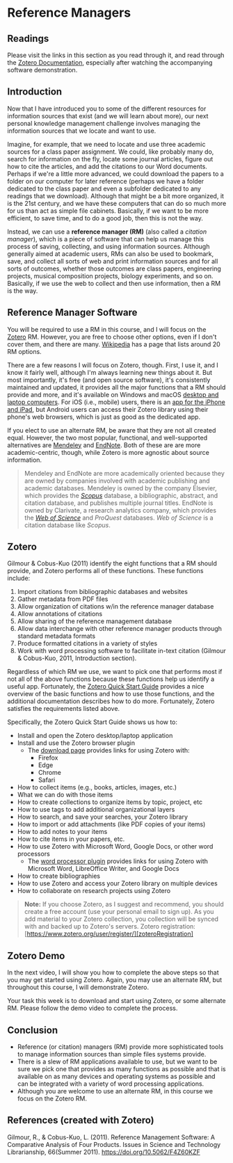 # Reference Managers 

## Readings

Please visit the links in this section as you read through it, and
read through the [Zotero Documentation][zoteroDocs],
especially after watching the accompanying software demonstration.


## Introduction

Now that I have introduced you to some of the different resources for
information sources that exist (and we will learn about more), our next
personal knowledge management challenge involves managing the information
sources that we locate and want to use.

Imagine, for example, that we need to locate and use three academic sources for
a class paper assignment. We could, like probably many do, search for
information on the fly, locate some journal articles, figure out how to cite
the articles, and add the citations to our Word documents. Perhaps if we're a
little more advanced, we could download the papers to a folder on our computer
for later reference (perhaps we have a folder dedicated to the class paper and
even a subfolder dedicated to any readings that we download). Although that
might be a bit more organized, it is the 21st century, and we have these
computers that can do so much more for us than act as simple file cabinets.
Basically, if we want to be more efficient, to save time, and to do a good job,
then this is not the way.

Instead, we can use a **reference manager (RM)** (also called a *citation
manager*), which is a piece of software that can help us manage this process of
saving, collecting, and using information sources. Although generally aimed at
academic users, RMs can also be used to bookmark, save, and collect all sorts
of web and print information sources and for all sorts of outcomes, whether
those outcomes are class papers, engineering projects, musical composition
projects, biology experiments, and so on. Basically, if we use the web to
collect and then use information, then a RM is the way.

## Reference Manager Software

You will be required to use a RM in this course, and I will focus on the
[Zotero][zotero] RM. However, you are free to choose other options, even if I
don't cover them, and there are many. [Wikipedia][rmComparison] has a page that
lists around 20 RM options.

There are a few reasons I will focus on Zotero, though. First, I use it, and I
know it fairly well, although I'm always learning new things about it. But most
importantly, it's free (and open source software), it's consistently maintained
and updated, it provides all the major functions that a RM should provide and
more, and it's available on Windows and macOS [desktop and laptop
computers][zoteroDownload]. For iOS (i.e., mobile) users, there is an [app for
the iPhone and iPad][iOSzotero], but Android users can access their Zotero
library using their phone's web browsers, which is just as good as the
dedicated app.

If you elect to use an alternate RM, be aware that they are not all created
equal. However, the two most popular, functional, and well-supported
alternatives are [Mendeley][mendeley] and [EndNote][endnote]. Both of these are
are more academic-centric, though, while Zotero is more agnostic about source
information.

> Mendeley and EndNote are more academically oriented
> because they are owned by companies involved with
> academic publishing and academic databases.
> Mendeley is owned by the company Elsevier,
> which provides the [*Scopus*][scopus] database, 
> a bibliographic, abstract, and citation database, and
> publishes multiple journal titles.
> EndNote is owned by Clarivate, a research analytics company,
> which provides the [*Web of Science*][webofscience] and *ProQuest* databases.
> *Web of Science* is a citation database like *Scopus*.

## Zotero

Gilmour & Cobus-Kuo (2011) identify the eight functions that a RM should
provide, and Zotero performs all of these functions. These functions include:

1. Import citations from bibliographic databases and websites
2. Gather metadata from PDF files
3. Allow organization of citations w/in the reference manager database
4. Allow annotations of citations
5. Allow sharing of the reference management database
6. Allow data interchange with other reference manager products through
   standard metadata formats
7. Produce formatted citations in a variety of styles
8. Work with word processing software to facilitate in-text citation (Gilmour &
   Cobus-Kuo, 2011, Introduction section).

Regardless of which RM we use, we want to pick one that performs most if not
all of the above functions because these functions help us identify a useful
app. Fortunately, the [Zotero Quick Start Guide][zoteroQuickStart] provides a
nice overview of the basic functions and how to use those functions, and the
additional documentation describes how to do more. Fortunately, Zotero
satisfies the requirements listed above.

Specifically, the Zotero Quick Start Guide shows us how to:

- Install and open the Zotero desktop/laptop application
- Install and use the Zotero browser plugin
    - The [download page][zoteroDownload] provides links for using Zotero with:
      - Firefox
      - Edge
      - Chrome
      - Safari
- How to collect items (e.g., books, articles, images, etc.)
- What we can do with those items
- How to create collections to organize items by topic, project, etc
- How to use tags to add additional organizational layers
- How to search, and save your searches, your Zotero library
- How to import or add attachments (like PDF copies of your items)
- How to add notes to your items
- How to cite items in your papers, etc.
- How to use Zotero with Microsoft Word, Google Docs, or other word processors
    - The [word processor plugin][wpPlugin] provides links for using Zotero
      with Microsoft Word, LibreOffice Writer, and Google Docs
- How to create bibliographies
- How to use Zotero and access your Zotero library on multiple devices
- How to collaborate on research projects using Zotero

> **Note:** If you choose Zotero,
> as I suggest and recommend,
> you should create a free account
> (use your personal email to sign up).
> As you add material to your Zotero collection,
> you collection will be synced with and backed up to Zotero's servers.
> Zotero registration:
> [https://www.zotero.org/user/register/][zoteroRegistration]

## Zotero Demo

In the next video, I will show you how to complete the above steps so that you
may get started using Zotero. Again, you may use an alternate RM, but
throughout this course, I will demonstrate Zotero.

Your task this week is to download and start using Zotero, or some alternate
RM. Please follow the demo video to complete the process.

## Conclusion

- Reference (or citation) managers (RM) provide more sophisticated tools to
  manage information sources than simple files systems provide.
- There is a slew of RM applications available to use, but we want to be sure
  we pick one that provides as many functions as possible and that is available
  on as many devices and operating systems as possible and can be integrated
  with a variety of word processing applications.
- Although you are welcome to use an alternate RM, in this course we focus on
  the Zotero RM.

## References (created with Zotero)

Gilmour, R., & Cobus-Kuo, L. (2011). Reference Management Software: A
Comparative Analysis of Four Products. Issues in Science and Technology
Librarianship, 66(Summer 2011). https://doi.org/10.5062/F4Z60KZF

[zotero]:https://www.zotero.org/
[rmComparison]:https://en.wikipedia.org/wiki/Comparison_of_reference_management_software
[iOSzotero]:https://apps.apple.com/us/app/zotero/id1513554812
[mendeley]:https://www.mendeley.com/
[endnote]:https://libguides.uky.edu/endnote
[scopus]:https://libraries.uky.edu/lnkr.php?lir_id=3347
[webofscience]:https://libguides.uky.edu/467
[zoteroDownload]:https://www.zotero.org/download/
[zoteroQuickStart]:https://www.zotero.org/support/quick_start_guide
[wpPlugin]:https://www.zotero.org/support/word_processor_integration
[zoteroDocs]:https://www.zotero.org/support/
[zoteroRegistration]:https://www.zotero.org/user/register/
